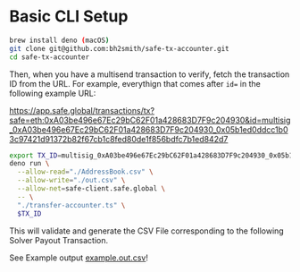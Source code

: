 # Basic CLI Setup

```sh
brew install deno (macOS)
git clone git@github.com:bh2smith/safe-tx-accounter.git
cd safe-tx-accounter
```


Then, when you have a multisend transaction to verify, fetch the transaction ID from the URL. For example, everythign that comes after `id=` in the following example URL:

https://app.safe.global/transactions/tx?safe=eth:0xA03be496e67Ec29bC62F01a428683D7F9c204930&id=multisig_0xA03be496e67Ec29bC62F01a428683D7F9c204930_0x05b1ed0ddcc1b03c97421d91372b82f67cb1c8fed80de1f856bdfc7b1ed842d7


```sh
export TX_ID=multisig_0xA03be496e67Ec29bC62F01a428683D7F9c204930_0x05b1ed0ddcc1b03c97421d91372b82f67cb1c8fed80de1f856bdfc7b1ed842d7
deno run \
  --allow-read="./AddressBook.csv" \
  --allow-write="./out.csv" \
  --allow-net=safe-client.safe.global \
  -- \
  "./transfer-accounter.ts" \
  $TX_ID
```

This will validate and generate the CSV File corresponding to the following Solver Payout Transaction.

See Example output [example.out.csv](./example.out.csv)!
